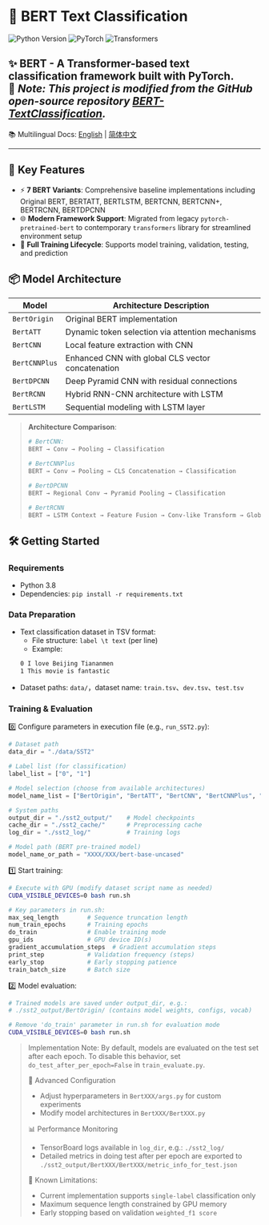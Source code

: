 # 🤖 BERT Text Classification

![Python Version](https://img.shields.io/badge/Python-3.8%2B-blue?logo=python)
![PyTorch](https://img.shields.io/badge/PyTorch-EE4C2C?logo=pytorch&logoColor=white)
![Transformers](https://img.shields.io/badge/Transformers-FFCE56?logo=huggingface&logoColor=black)

✨ **BERT** - A Transformer-based text classification framework built with PyTorch.  
📝 *Note: This project is modified from the GitHub open-source repository [BERT-TextClassification](https://github.com/songyingxin/Bert-TextClassification).*
---
📚 Multilingual Docs: [English](https://github.com/WXLJZ/Bert-Text-Classification/blob/main/README.md) | [简体中文](https://github.com/WXLJZ/Bert-Text-Classification/blob/main/README_ZH.md)

---

## 🚀 Key Features
- ⚡ **7 BERT Variants**: Comprehensive baseline implementations including Original BERT, BERTATT, BERTLSTM, BERTCNN, BERTCNN+, BERTRCNN, BERTDPCNN
- 🌐 **Modern Framework Support**: Migrated from legacy `pytorch-pretrained-bert` to contemporary `transformers` library for streamlined environment setup
- 🎯 **Full Training Lifecycle**: Supports model training, validation, testing, and prediction

## 📦 Model Architecture
| Model           | Architecture Description                          |
|-----------------|---------------------------------------------------|
| `BertOrigin`    | Original BERT implementation                      |
| `BertATT`       | Dynamic token selection via attention mechanisms  |
| `BertCNN`       | Local feature extraction with CNN                 |
| `BertCNNPlus`   | Enhanced CNN with global CLS vector concatenation |
| `BertDPCNN`     | Deep Pyramid CNN with residual connections        |
| `BertRCNN`      | Hybrid RNN-CNN architecture with LSTM             |
| `BertLSTM`      | Sequential modeling with LSTM layer               |

> **Architecture Comparison**:
> ```bash
> # BertCNN: 
> BERT → Conv → Pooling → Classification
> 
> # BertCNNPlus
> BERT → Conv → Pooling → CLS Concatenation → Classification
> 
> # BertDPCNN 
> BERT → Regional Conv → Pyramid Pooling → Classification
>
> # BertRCNN
> BERT → LSTM Context → Feature Fusion → Conv-like Transform → Global Pooling → Classification
> ```

## 🛠️ Getting Started

### Requirements
- Python 3.8
- Dependencies: `pip install -r requirements.txt`

### Data Preparation
- Text classification dataset in TSV format:
  - File structure: `label \t text` (per line)
  - Example:
  ```bash
  0	I love Beijing Tiananmen
  1	This movie is fantastic
  ```
- Dataset paths: `data/`，dataset name: `train.tsv`、`dev.tsv`、`test.tsv`

### Training & Evaluation
0️⃣ Configure parameters in execution file (e.g., `run_SST2.py`):
```python
# Dataset path
data_dir = "./data/SST2"

# Label list (for classification)
label_list = ["0", "1"]

# Model selection (choose from available architectures)
model_name_list = ["BertOrigin", "BertATT", "BertCNN", "BertCNNPlus", "BertDPCNN", "BertRCNN", "BertLSTM"]

# System paths
output_dir = "./sst2_output/"    # Model checkpoints
cache_dir = "./sst2_cache/"      # Preprocessing cache
log_dir = "./sst2_log/"          # Training logs

# Model path (BERT pre-trained model)
model_name_or_path = "XXXX/XXX/bert-base-uncased"
```
1️⃣ Start training:
```BASH
# Execute with GPU (modify dataset script name as needed)
CUDA_VISIBLE_DEVICES=0 bash run.sh

# Key parameters in run.sh:
max_seq_length        # Sequence truncation length
num_train_epochs      # Training epochs
do_train              # Enable training mode
gpu_ids               # GPU device ID(s)
gradient_accumulation_steps  # Gradient accumulation steps
print_step            # Validation frequency (steps)
early_stop            # Early stopping patience
train_batch_size      # Batch size
```
2️⃣ Model evaluation:

```bash
# Trained models are saved under output_dir, e.g.:
# ./sst2_output/BertOrigin/ (contains model weights, configs, vocab)

# Remove 'do_train' parameter in run.sh for evaluation mode
CUDA_VISIBLE_DEVICES=0 bash run.sh
```

> Implementation Note:
By default, models are evaluated on the test set after each epoch. To disable this behavior, set `do_test_after_per_epoch=False` in `train_evaluate.py`.
>
> 🔧 Advanced Configuration
> - Adjust hyperparameters in `BertXXX/args.py` for custom experiments
> - Modify model architectures in `BertXXX/BertXXX.py`
>
> 📊 Performance Monitoring
> - TensorBoard logs available in `log_dir`, e.g.: `./sst2_log/`
> - Detailed metrics in doing test after per epoch are exported to `./sst2_output/BertXXX/BertXXX/metric_info_for_test.json`
>
> 🛑 Known Limitations:
> - Current implementation supports `single-label` classification only
> - Maximum sequence length constrained by GPU memory
> - Early stopping based on validation `weighted_f1 score`
